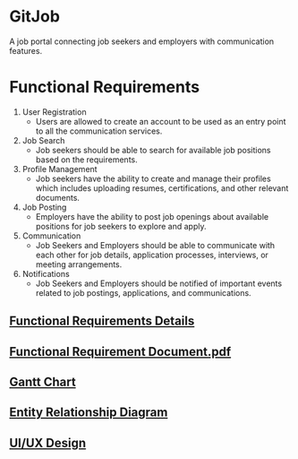 # GitJob
A job portal connecting job seekers and employers with communication features.

# Functional Requirements
1. User Registration
   - Users are allowed to create an account to be used as an entry point to all the communication services.
2. Job Search
   - Job seekers should be able to search for available job positions based on the requirements.
3. Profile Management
   - Job seekers have the ability to create and manage their profiles which includes uploading resumes, certifications, and other relevant documents.
4. Job Posting
   - Employers have the ability to post job openings about available positions for job seekers to explore and apply.
5. Communication
   - Job Seekers and Employers should be able to communicate with each other for job details, application processes, interviews, or meeting arrangements.
6. Notifications
   - Job Seekers and Employers should be notified of important events related to job postings, applications, and communications.

[Functional Requirements Details](https://docs.google.com/document/d/1fcx8BHp9ccuUfAcsaLhkx3L7eIFhfOtr_9duQsFDgOA/edit)<br>
---------------
[Functional Requirement Document.pdf](https://github.com/user-attachments/files/17089572/Functional.Requirement.Document.pdf)
---------------
[Gantt Chart](https://docs.google.com/spreadsheets/d/1h0T3ZGuNDg2fa2_iTYAqQqOD4cmHKSXTfp13jLAKFg8/edit?gid=230388173#gid=230388173)<br>
---------------
[Entity Relationship Diagram](https://lucid.app/lucidchart/6c527eae-3cc6-407e-8ef6-0ecba46eb37c/edit?viewport_loc=-1882%2C-1298%2C3840%2C1671%2C0_0&invitationId=inv_894d479b-e733-49bf-8c37-298976aa3fb8)<br>
---------------
[UI/UX Design](https://www.figma.com/design/zC0gbD7fisGipgOS7K6W2g/GitJob?node-id=0-1&node-type=canvas&t=40YWGSSwfbB7TT9I-0)<br>
---------------
